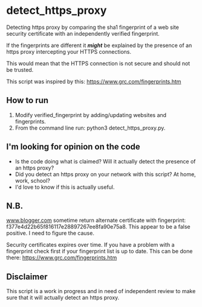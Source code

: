 # detect_https_proxy
Detecting https proxy by comparing the sha1 fingerprint of a web site security
certificate with an independently verified fingerprint.

If the fingerprints are different it _**might**_ be explained by the presence 
of an https proxy intercepting your HTTPS connections.

This would mean that the HTTPS connection is not secure and should not be
trusted.

This script was inspired by this: https://www.grc.com/fingerprints.htm

## How to run
1. Modify verified_fingerprint by adding/updating websites and fingerprints.
2. From the command line run: python3 detect_https_proxy.py.

## I'm looking for opinion on the code
* Is the code doing what is claimed? Will it actually detect the presence of
an https proxy?
* Did you detect an https proxy on your network with this script? At home,
work, school? 
* I'd love to know if this is actually useful.
    
    
## N.B.
www.blogger.com sometime return alternate certificate with fingerprint: 
f377e4d22b65f816117e28897267ee8fa90e75a8. This appear to be a 
false positive. I need to figure the cause.

Security certificates expires over time. If you have a problem with a
fingerprint check first if your fingerprint list is up to date.
This can be done there: https://www.grc.com/fingerprints.htm

## Disclaimer
This script is a work in progress and in need of independent review to make
sure that it will actually detect an https proxy.
